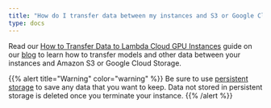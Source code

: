 ```yaml
---
title: "How do I transfer data between my instances and S3 or Google Cloud Storage?"
type: docs
---
```


Read our
[How to Transfer Data to Lambda Cloud GPU Instances](https://lambdalabs.com/blog/downloading-data-sets-lambda-cloud/)
guide on our [blog](https://lambdalabs.com/blog/) to learn how to transfer
models and other data between your instances and Amazon S3 or Google Cloud
Storage.

{{% alert title="Warning" color="warning" %}}
Be sure to use
[persistent storage](https://lambdalabs.com/blog/persistent-storage-beta/) to
save any data that you want to keep. Data not stored in persistent storage is
deleted once you terminate your instance.
{{% /alert %}}
